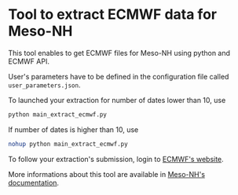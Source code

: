 # Tool to extract ECMWF data for Meso-NH

This tool enables to get ECMWF files for Meso-NH using python and ECMWF API.

User's parameters have to be defined in the configuration file called `user_parameters.json`.

To launched your extraction for number of dates lower than 10, use 
```bash
python main_extract_ecmwf.py
```

If number of dates is higher than 10, use
```bash
nohup python main_extract_ecmwf.py
```

To follow your extraction's submission, login to [ECMWF's website](https://apps.ecmwf.int/webmars/joblist/).

More informations about this tool are available in [Meso-NH's documentation](https://mesonh-beta-test-guide.readthedocs.io/en/latest/extract_ecmwf_data/extract_ecmwf_data.html#operational-data-analysis-forecast-or-ensemble).

